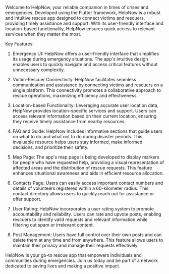 Welcome to HelpNow, your reliable companion in times of crises and emergencies. Developed using the Flutter framework, HelpNow is a robust and intuitive rescue app designed to connect victims and rescuers, providing timely assistance and support. With its user-friendly interface and location-based functionality, HelpNow ensures quick access to relevant services when they matter the most.

Key Features:

1. Emergency UI: HelpNow offers a user-friendly interface that simplifies its usage during emergency situations. The app's intuitive design enables users to quickly navigate and access critical features without unnecessary complexity.

2. Victim-Rescuer Connectivity: HelpNow facilitates seamless communication and assistance by connecting victims and rescuers on a single platform. This connectivity promotes a collaborative approach to rescue operations, maximizing efficiency and effectiveness.

3. Location-based Functionality: Leveraging accurate user location data, HelpNow provides location-specific services and support. Users can access relevant information based on their current location, ensuring they receive timely assistance from nearby resources.

4. FAQ and Guide: HelpNow includes informative sections that guide users on what to do and what not to do during disaster periods. This invaluable resource helps users stay informed, make informed decisions, and prioritize their safety.

5. Map Page: The app's map page is being developed to display markers for people who have requested help, providing a visual representation of affected areas and the distribution of rescue requests. This feature enhances situational awareness and aids in efficient resource allocation.

6. Contacts Page: Users can easily access important contact numbers and details of volunteers registered within a 60-kilometer radius. This contact directory allows users to quickly reach out for assistance or offer support.

7. User Rating: HelpNow incorporates a user rating system to promote accountability and reliability. Users can rate and upvote posts, enabling rescuers to identify valid requests and relevant information while filtering out spam or irrelevant content.

8. Post Management: Users have full control over their own posts and can delete them at any time and from anywhere. This feature allows users to maintain their privacy and manage their requests effectively.

HelpNow is your go-to rescue app that empowers individuals and communities during emergencies. Join us today and be part of a network dedicated to saving lives and making a positive impact.

